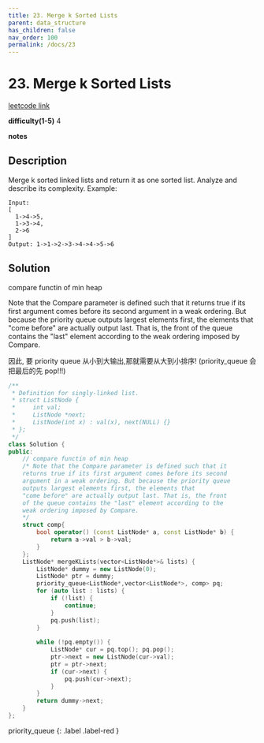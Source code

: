 ```yaml
---
title: 23. Merge k Sorted Lists
parent: data_structure
has_children: false
nav_order: 100
permalink: /docs/23
---
```

# 23. Merge k Sorted Lists
[leetcode link](https://leetcode.com/problems/merge-k-sorted-lists/)

**difficulty(1-5)** 
4

**notes**   


## Description
Merge k sorted linked lists and return it as one sorted list. Analyze and describe its complexity.
Example:
```
Input:
[
  1->4->5,
  1->3->4,
  2->6
]
Output: 1->1->2->3->4->4->5->6
```

## Solution
compare functin of min heap

Note that the Compare parameter is defined such that it
returns true if its first argument comes before its second 
argument in a weak ordering. But because the priority queue 
outputs largest elements first, the elements that
"come before" are actually output last. That is, the front 
of the queue contains the "last" element according to the 
weak ordering imposed by Compare.

因此, 要 priority queue 从小到大输出,那就需要从大到小排序! (priority_queue 会把最后的先 pop!!!)

```c++
/**
 * Definition for singly-linked list.
 * struct ListNode {
 *     int val;
 *     ListNode *next;
 *     ListNode(int x) : val(x), next(NULL) {}
 * };
 */
class Solution {
public:
    // compare functin of min heap
    /* Note that the Compare parameter is defined such that it
    returns true if its first argument comes before its second 
    argument in a weak ordering. But because the priority queue 
    outputs largest elements first, the elements that
    "come before" are actually output last. That is, the front 
    of the queue contains the "last" element according to the 
    weak ordering imposed by Compare.
    */
    struct comp{
        bool operator() (const ListNode* a, const ListNode* b) {
            return a->val > b->val;
        }
    };
    ListNode* mergeKLists(vector<ListNode*>& lists) {
        ListNode* dummy = new ListNode(0);
        ListNode* ptr = dummy;
        priority_queue<ListNode*,vector<ListNode*>, comp> pq;
        for (auto list : lists) {
            if (!list) {
                continue;
            }
            pq.push(list);
        }
        
        while (!pq.empty()) {
            ListNode* cur = pq.top(); pq.pop();
            ptr->next = new ListNode(cur->val);
            ptr = ptr->next;
            if (cur->next) {
                pq.push(cur->next);
            }
        }
        return dummy->next;
    }
};
```
priority_queue
{: .label .label-red }
